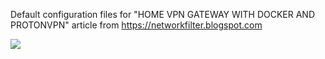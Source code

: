 Default configuration files for "HOME VPN GATEWAY WITH DOCKER AND PROTONVPN" article from https://networkfilter.blogspot.com

![](https://4.bp.blogspot.com/-JXy0WpivjpQ/WzjBtgB1EtI/AAAAAAAAA_U/r2A2WRrhUt0o4Vl5TZn-nEKHlPITHGZOgCLcBGAs/s1600/banner.png)
